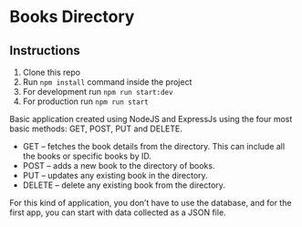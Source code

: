 # Books Directory

## Instructions

1. Clone this repo
2. Run `npm install` command inside the project
3. For development run `npm run start:dev`
4. For production run `npm run start`


Basic application created using NodeJS and ExpressJs using the four most basic methods: GET, POST, PUT and DELETE.

* GET – fetches the book details from the directory. This can include all the books or specific books by ID. 
* POST – adds a new book to the directory of books. 
* PUT – updates any existing book in the directory.
* DELETE – delete any existing book from the directory. 

For this kind of application, you don’t have to use the database, and for the first app, you can start with data collected as a JSON file.
